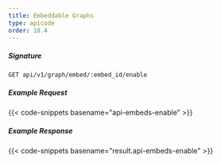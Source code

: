 ```yaml
---
title: Embeddable Graphs
type: apicode
order: 18.4
---
```


##### Signature
`GET api/v1/graph/embed/:embed_id/enable`
##### Example Request
{{< code-snippets basename="api-embeds-enable" >}}
##### Example Response
{{< code-snippets basename="result.api-embeds-enable" >}}